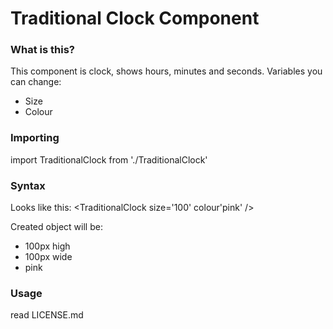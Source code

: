 # Traditional Clock Component

### What is this?

This component is clock, shows hours, minutes and seconds. Variables you can change:

- Size
- Colour

### Importing

import TraditionalClock from './TraditionalClock'

### Syntax
Looks like this:
<TraditionalClock size='100' colour'pink' />

Created object will be:

- 100px high
- 100px wide
- pink

### Usage
read LICENSE.md
